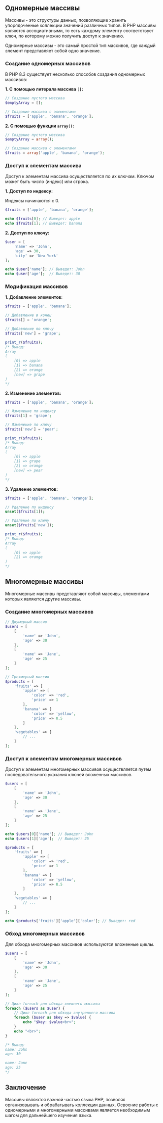 ## Одномерные массивы

Массивы - это структуры данных, позволяющие хранить упорядоченные коллекции значений различных типов. В PHP массивы являются ассоциативными, то есть каждому элементу соответствует ключ, по которому можно получить доступ к значению. 

Одномерные массивы - это самый простой тип массивов, где каждый элемент представляет собой одно значение.

### Создание одномерных массивов

В PHP 8.3 существует несколько способов создания одномерных массивов:

**1. С помощью литерала массива `[]`:**

```php
// Создание пустого массива
$emptyArray = [];

// Создание массива с элементами
$fruits = ['apple', 'banana', 'orange'];
```

**2. С помощью функции `array()`:**

```php
// Создание пустого массива
$emptyArray = array();

// Создание массива с элементами
$fruits = array('apple', 'banana', 'orange');
```

### Доступ к элементам массива

Доступ к элементам массива осуществляется по их ключам. Ключом может быть число (индекс) или строка. 

**1. Доступ по индексу:**

Индексы начинаются с 0. 

```php
$fruits = ['apple', 'banana', 'orange'];

echo $fruits[0]; // Выведет: apple
echo $fruits[1]; // Выведет: banana
```

**2. Доступ по ключу:**

```php
$user = [
    'name' => 'John', 
    'age' => 30,
    'city' => 'New York'
];

echo $user['name']; // Выведет: John
echo $user['age'];  // Выведет: 30
```

### Модификация массивов

**1. Добавление элементов:**

```php
$fruits = ['apple', 'banana'];

// Добавление в конец
$fruits[] = 'orange'; 

// Добавление по ключу
$fruits['new'] = 'grape'; 

print_r($fruits); 
/* Вывод: 
Array
(
    [0] => apple
    [1] => banana
    [2] => orange
    [new] => grape
)
*/
```

**2. Изменение элементов:**

```php
$fruits = ['apple', 'banana', 'orange'];

// Изменение по индексу
$fruits[1] = 'grape';

// Изменение по ключу
$fruits['new'] = 'pear';

print_r($fruits);
/* Вывод: 
Array
(
    [0] => apple
    [1] => grape
    [2] => orange
    [new] => pear
)
*/
```

**3. Удаление элементов:**

```php
$fruits = ['apple', 'banana', 'orange'];

// Удаление по индексу
unset($fruits[1]);

// Удаление по ключу
unset($fruits['new']);

print_r($fruits);
/* Вывод: 
Array
(
    [0] => apple
    [2] => orange
)
*/
```

## Многомерные массивы

Многомерные массивы представляют собой массивы, элементами которых являются другие массивы. 

### Создание многомерных массивов

```php
// Двумерный массив
$users = [
    [
        'name' => 'John',
        'age' => 30
    ],
    [
        'name' => 'Jane',
        'age' => 25
    ]
];

// Трехмерный массив
$products = [
    'fruits' => [
        'apple' => [
            'color' => 'red',
            'price' => 1
        ],
        'banana' => [
            'color' => 'yellow',
            'price' => 0.5
        ]
    ],
    'vegetables' => [
        // ...
    ]
];
```

### Доступ к элементам многомерных массивов

Доступ к элементам многомерных массивов осуществляется путем последовательного указания ключей вложенных массивов.

```php
$users = [
    [
        'name' => 'John',
        'age' => 30
    ],
    [
        'name' => 'Jane',
        'age' => 25
    ]
];

echo $users[0]['name']; // Выведет: John
echo $users[1]['age'];  // Выведет: 25

$products = [
    'fruits' => [
        'apple' => [
            'color' => 'red',
            'price' => 1
        ],
        'banana' => [
            'color' => 'yellow',
            'price' => 0.5
        ]
    ],
    'vegetables' => [
        // ...
    ]
];

echo $products['fruits']['apple']['color']; // Выведет: red
```

### Обход многомерных массивов

Для обхода многомерных массивов используются вложенные циклы.

```php
$users = [
    [
        'name' => 'John',
        'age' => 30
    ],
    [
        'name' => 'Jane',
        'age' => 25
    ]
];

// Цикл foreach для обхода внешнего массива
foreach ($users as $user) {
    // Цикл foreach для обхода внутреннего массива
    foreach ($user as $key => $value) {
        echo "$key: $value<br>";
    }
    echo "<br>";
}

/* Вывод:
name: John
age: 30

name: Jane
age: 25
*/
```

## Заключение

Массивы являются важной частью языка PHP, позволяя организовывать и обрабатывать коллекции данных. Освоение работы с одномерными и многомерными массивами является необходимым шагом для дальнейшего изучения языка. 
